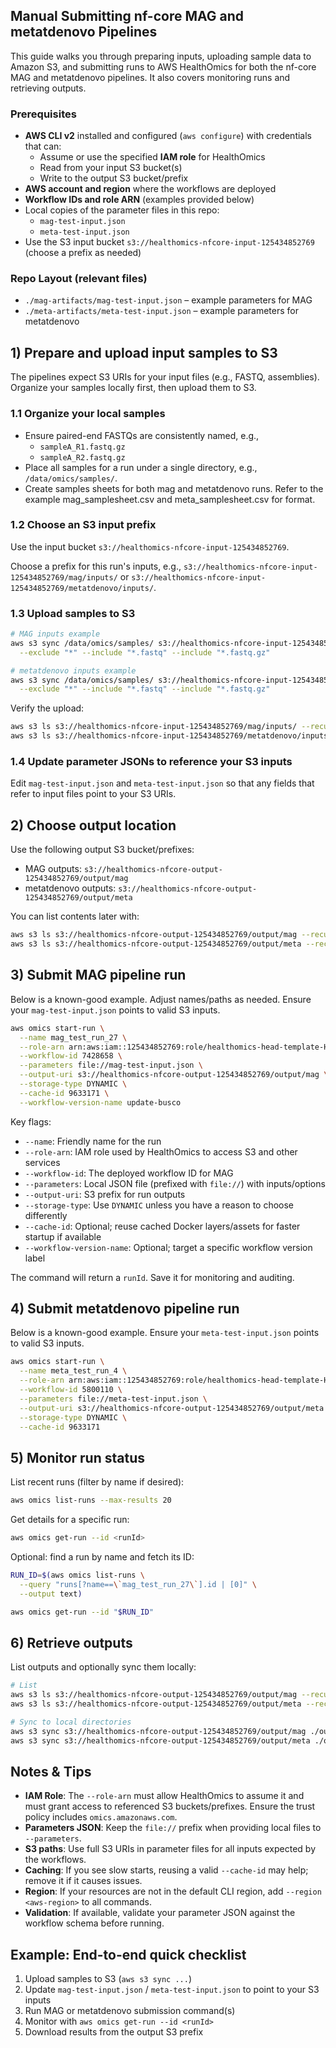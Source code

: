 ## Manual Submitting nf-core MAG and metatdenovo Pipelines

This guide walks you through preparing inputs, uploading sample data to Amazon S3, and submitting runs to AWS HealthOmics for both the nf-core MAG and metatdenovo pipelines. It also covers monitoring runs and retrieving outputs.

### Prerequisites
- **AWS CLI v2** installed and configured (`aws configure`) with credentials that can:
  - Assume or use the specified **IAM role** for HealthOmics
  - Read from your input S3 bucket(s)
  - Write to the output S3 bucket/prefix
- **AWS account and region** where the workflows are deployed
- **Workflow IDs and role ARN** (examples provided below)
- Local copies of the parameter files in this repo:
  - `mag-test-input.json`
  - `meta-test-input.json`
- Use the S3 input bucket `s3://healthomics-nfcore-input-125434852769` (choose a prefix as needed)

### Repo Layout (relevant files)
- `./mag-artifacts/mag-test-input.json` – example parameters for MAG
- `./meta-artifacts/meta-test-input.json` – example parameters for metatdenovo

## 1) Prepare and upload input samples to S3

The pipelines expect S3 URIs for your input files (e.g., FASTQ, assemblies). Organize your samples locally first, then upload them to S3.

### 1.1 Organize your local samples
- Ensure paired-end FASTQs are consistently named, e.g.,
  - `sampleA_R1.fastq.gz`
  - `sampleA_R2.fastq.gz`
- Place all samples for a run under a single directory, e.g., `/data/omics/samples/`.
- Create samples sheets for both mag and metatdenovo runs. Refer to the example mag_samplesheet.csv and meta_samplesheet.csv for format.

### 1.2 Choose an S3 input prefix
Use the input bucket `s3://healthomics-nfcore-input-125434852769`.

Choose a prefix for this run's inputs, e.g., `s3://healthomics-nfcore-input-125434852769/mag/inputs/` or `s3://healthomics-nfcore-input-125434852769/metatdenovo/inputs/`.

### 1.3 Upload samples to S3

```bash
# MAG inputs example
aws s3 sync /data/omics/samples/ s3://healthomics-nfcore-input-125434852769/mag/inputs/ \
  --exclude "*" --include "*.fastq" --include "*.fastq.gz"

# metatdenovo inputs example
aws s3 sync /data/omics/samples/ s3://healthomics-nfcore-input-125434852769/metatdenovo/inputs/ \
  --exclude "*" --include "*.fastq" --include "*.fastq.gz"
```

Verify the upload:

```bash
aws s3 ls s3://healthomics-nfcore-input-125434852769/mag/inputs/ --recursive
aws s3 ls s3://healthomics-nfcore-input-125434852769/metatdenovo/inputs/ --recursive
```

### 1.4 Update parameter JSONs to reference your S3 inputs
Edit `mag-test-input.json` and `meta-test-input.json` so that any fields that refer to input files point to your S3 URIs.


## 2) Choose output location

Use the following output S3 bucket/prefixes:
- MAG outputs: `s3://healthomics-nfcore-output-125434852769/output/mag`
- metatdenovo outputs: `s3://healthomics-nfcore-output-125434852769/output/meta`

You can list contents later with:

```bash
aws s3 ls s3://healthomics-nfcore-output-125434852769/output/mag --recursive
aws s3 ls s3://healthomics-nfcore-output-125434852769/output/meta --recursive
```

## 3) Submit MAG pipeline run

Below is a known-good example. Adjust names/paths as needed. Ensure your `mag-test-input.json` points to valid S3 inputs.

```bash
aws omics start-run \
  --name mag_test_run_27 \
  --role-arn arn:aws:iam::125434852769:role/healthomics-head-template-HealthOm-OmicsServiceRole-QdL88Njr1el5 \
  --workflow-id 7428658 \
  --parameters file://mag-test-input.json \
  --output-uri s3://healthomics-nfcore-output-125434852769/output/mag \
  --storage-type DYNAMIC \
  --cache-id 9633171 \
  --workflow-version-name update-busco
```

Key flags:
- `--name`: Friendly name for the run
- `--role-arn`: IAM role used by HealthOmics to access S3 and other services
- `--workflow-id`: The deployed workflow ID for MAG
- `--parameters`: Local JSON file (prefixed with `file://`) with inputs/options
- `--output-uri`: S3 prefix for run outputs
- `--storage-type`: Use `DYNAMIC` unless you have a reason to choose differently
- `--cache-id`: Optional; reuse cached Docker layers/assets for faster startup if available
- `--workflow-version-name`: Optional; target a specific workflow version label

The command will return a `runId`. Save it for monitoring and auditing.

## 4) Submit metatdenovo pipeline run

Below is a known-good example. Ensure your `meta-test-input.json` points to valid S3 inputs.

```bash
aws omics start-run \
  --name meta_test_run_4 \
  --role-arn arn:aws:iam::125434852769:role/healthomics-head-template-HealthOm-OmicsServiceRole-QdL88Njr1el5 \
  --workflow-id 5800110 \
  --parameters file://meta-test-input.json \
  --output-uri s3://healthomics-nfcore-output-125434852769/output/meta \
  --storage-type DYNAMIC \
  --cache-id 9633171
```

## 5) Monitor run status

List recent runs (filter by name if desired):

```bash
aws omics list-runs --max-results 20
```

Get details for a specific run:

```bash
aws omics get-run --id <runId>
```

Optional: find a run by name and fetch its ID:

```bash
RUN_ID=$(aws omics list-runs \
  --query "runs[?name==\`mag_test_run_27\`].id | [0]" \
  --output text)

aws omics get-run --id "$RUN_ID"
```

## 6) Retrieve outputs

List outputs and optionally sync them locally:

```bash
# List
aws s3 ls s3://healthomics-nfcore-output-125434852769/output/mag --recursive
aws s3 ls s3://healthomics-nfcore-output-125434852769/output/meta --recursive

# Sync to local directories
aws s3 sync s3://healthomics-nfcore-output-125434852769/output/mag ./outputs/mag/
aws s3 sync s3://healthomics-nfcore-output-125434852769/output/meta ./outputs/meta/
```

## Notes & Tips

- **IAM Role**: The `--role-arn` must allow HealthOmics to assume it and must grant access to referenced S3 buckets/prefixes. Ensure the trust policy includes `omics.amazonaws.com`.
- **Parameters JSON**: Keep the `file://` prefix when providing local files to `--parameters`.
- **S3 paths**: Use full S3 URIs in parameter files for all inputs expected by the workflows.
- **Caching**: If you see slow starts, reusing a valid `--cache-id` may help; remove it if it causes issues.
- **Region**: If your resources are not in the default CLI region, add `--region <aws-region>` to all commands.
- **Validation**: If available, validate your parameter JSON against the workflow schema before running.

## Example: End-to-end quick checklist
1. Upload samples to S3 (`aws s3 sync ...`)
2. Update `mag-test-input.json` / `meta-test-input.json` to point to your S3 inputs
3. Run MAG or metatdenovo submission command(s)
4. Monitor with `aws omics get-run --id <runId>`
5. Download results from the output S3 prefix


